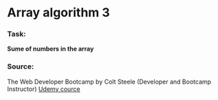 # Array algorithm 3


### Task:

__Sume of numbers in the array__

### Source:

The Web Developer Bootcamp by 
Colt Steele (Developer and Bootcamp Instructor)
[Udemy cource](https://www.udemy.com/the-web-developer-bootcamp/learn/v4/overview)

